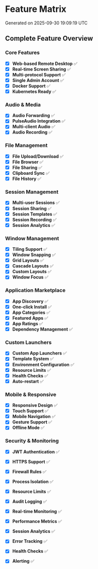 # Feature Matrix

Generated on 2025-09-30 19:09:19 UTC

## Complete Feature Overview

### Core Features

- [x] **Web-based Remote Desktop** ✅
- [x] **Real-time Screen Sharing** ✅
- [x] **Multi-protocol Support** ✅
- [x] **Single Admin Account** ✅
- [x] **Docker Support** ✅
- [x] **Kubernetes Ready** ✅

### Audio & Media

- [x] **Audio Forwarding** ✅
- [x] **PulseAudio Integration** ✅
- [x] **Multi-client Audio** ✅
- [x] **Audio Recording** ✅

### File Management

- [x] **File Upload/Download** ✅
- [x] **File Browser** ✅
- [x] **File Sharing** ✅
- [x] **Clipboard Sync** ✅
- [x] **File History** ✅

### Session Management

- [x] **Multi-user Sessions** ✅
- [x] **Session Sharing** ✅
- [x] **Session Templates** ✅
- [x] **Session Recording** ✅
- [x] **Session Analytics** ✅

### Window Management

- [x] **Tiling Support** ✅
- [x] **Window Snapping** ✅
- [x] **Grid Layouts** ✅
- [x] **Cascade Layouts** ✅
- [x] **Custom Layouts** ✅
- [x] **Window Focus** ✅

### Application Marketplace

- [x] **App Discovery** ✅
- [x] **One-click Install** ✅
- [x] **App Categories** ✅
- [x] **Featured Apps** ✅
- [x] **App Ratings** ✅
- [x] **Dependency Management** ✅

### Custom Launchers

- [x] **Custom App Launchers** ✅
- [x] **Template System** ✅
- [x] **Environment Configuration** ✅
- [x] **Resource Limits** ✅
- [x] **Health Checks** ✅
- [x] **Auto-restart** ✅

### Mobile & Responsive

- [x] **Responsive Design** ✅
- [x] **Touch Support** ✅
- [x] **Mobile Navigation** ✅
- [x] **Gesture Support** ✅
- [x] **Offline Mode** ✅

### Security & Monitoring

- [x] **JWT Authentication** ✅
- [x] **HTTPS Support** ✅
- [x] **Firewall Rules** ✅
- [x] **Process Isolation** ✅
- [x] **Resource Limits** ✅
- [x] **Audit Logging** ✅
- [x] **Real-time Monitoring** ✅
- [x] **Performance Metrics** ✅
- [x] **Session Analytics** ✅
- [x] **Error Tracking** ✅
- [x] **Health Checks** ✅
- [x] **Alerting** ✅

